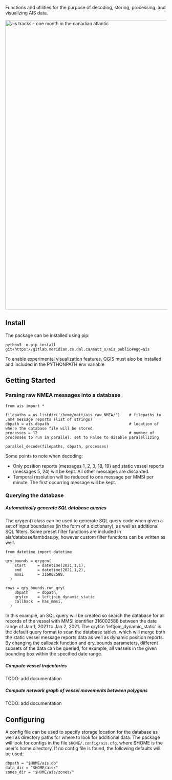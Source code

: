 Functions and utilities for the purpose of decoding, storing, processing, and visualizing AIS data. 

<img src="https://gitlab.meridian.cs.dal.ca/matt_s/ais_public/-/raw/master/tests/output/scriptoutput.png" alt="ais tracks - one month in the canadian atlantic" width="900"/>

## Install

The package can be installed using pip:
  ```
  python3 -m pip install git+https://gitlab.meridian.cs.dal.ca/matt_s/ais_public#egg=ais
  ```

To enable experimental visualization features, QGIS must also be installed and included in the PYTHONPATH env variable


## Getting Started

### Parsing raw NMEA messages into a database


```
from ais import *

filepaths = os.listdir('/home/matt/ais_raw_NMEA/')    # filepaths to .nm4 message reports (list of strings)
dbpath = ais.dbpath                                   # location of where the database file will be stored
processes = 12                                        # number of processes to run in parallel. set to False to disable paralellizing

parallel_decode(filepaths, dbpath, processes)
```

Some points to note when decoding: 
  - Only position reports (messages 1, 2, 3, 18, 19) and static vessel reports (messages 5, 24) will be kept. All other messages are discarded.
  - Temporal resolution will be reduced to one message per MMSI per minute. The first occurring message will be kept.


### Querying the database  
  

##### Automatically generate SQL database queries
The qrygen() class can be used to generate SQL query code when given a set of input boundaries (in the form of a dictionary), as well as additional SQL filters. 
Some preset filter functions are included in ais/database/lambdas.py, however custom filter functions can be written as well.

```
from datetime import datetime 

qry_bounds = qrygen(
    start     = datetime(2021,1,1),
    end       = datetime(2021,1,2),
    mmsi      = 316002588,
  )

rows = qry_bounds.run_qry(
    dbpath    = dbpath, 
    qryfcn    = leftjoin_dynamic_static
    callback  = has_mmsi, 
  )
```
In this example, an SQL query will be created so search the database for all records of the vessel with MMSI identifier 316002588 between the date range of Jan 1, 2021 to Jan 2, 2021. 
The qryfcn 'leftjoin_dynamic_static' is the default query format to scan the database tables, which will merge both the static vessel message reports data as well as dynamic position reports.
By changing the callback function and qry_bounds parameters, different subsets of the data can be queried, for example, all vessels in the given bounding box within the specified date range.


##### Compute vessel trajectories
  TODO: add documentation


##### Compute network graph of vessel movements between polygons
  TODO: add documentation


## Configuring

A config file can be used to specify storage location for the database as well as directory paths for where to look for additional data.
The package will look for configs in the file `$HOME/.config/ais.cfg`, where $HOME is the user's home directory.
If no config file is found, the following defaults will be used:
```
dbpath = "$HOME/ais.db"
data_dir = "$HOME/ais/"             
zones_dir = "$HOME/ais/zones/"
```

